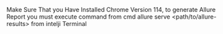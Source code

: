 Make Sure That you Have Installed Chrome Version 114, 
 to generate Allure Report you must execute command from cmd allure serve <path/to/allure-results> from intelji Terminal
